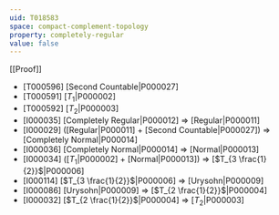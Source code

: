 ```yaml
---
uid: T018583
space: compact-complement-topology
property: completely-regular
value: false
---
```

[[Proof]]

* [T000596] [Second Countable|P000027]
* [T000591] [$T_1$|P000002]
* [T000592] [$T_2$|P000003]
* [I000035] [Completely Regular|P000012] => [Regular|P000011]
* [I000029] ([Regular|P000011] + [Second Countable|P000027]) => [Completely Normal|P000014]
* [I000036] [Completely Normal|P000014] => [Normal|P000013]
* [I000034] ([$T_1$|P000002] + [Normal|P000013]) => [$T_{3 \frac{1}{2}}$|P000006]
* [I000114] [$T_{3 \frac{1}{2}}$|P000006] => [Urysohn|P000009]
* [I000086] [Urysohn|P000009] => [$T_{2 \frac{1}{2}}$|P000004]
* [I000032] [$T_{2 \frac{1}{2}}$|P000004] => [$T_2$|P000003]

